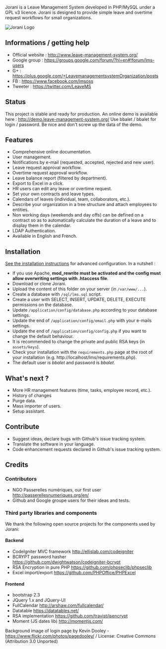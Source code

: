 Jorani is a Leave Management System developed in PHP/MySQL under a GPL v3 licence.
Jorani is designed to provide simple leave and overtime request workflows for small organizations.

![Jorani Logo](https://raw.githubusercontent.com/bbalet/jorani/master/assets/images/Jorani_Logo_horizontal-700.png)

## Informations / getting help

* Official website : http://www.leave-management-system.org/
* Google group : https://groups.google.com/forum/?hl=en#!forum/lms-users
* G+ : https://plus.google.com/+LeavemanagementsystemOrganization/posts
* FB : https://www.facebook.com/lmsoss
* Tweeter : https://twitter.com/LeaveMS

## Status

This project is stable and ready for production. An online demo is available here : http://demo.leave-management-system.org/
Use bbalet / bbalet for login / password. Be nice and don't screw up the data of the demo.

## Features

* Comprehensive online documentation.
* User management.
* Notifications by e-mail (requested, accepted, rejected and new user).
* Leave request approval workflow.
* Overtime request approval workflow.
* Leave balance report (filtered by department).
* Export to Excel in a click.
* HR users can edit any leave or overtime request.
* Set your own contracts and leave types.
* Calendars of leaves (individual, team, collaborators, etc.).
* Describe your organization in a tree structure and attach employees to entities.
* Non working days (weekends and day offs) can be defined on a contract so as to automatically calculate the duration of a leave and to display them in the calendar.
* LDAP Authentication.
* Available in English and French.

## Installation

[See the installation instructions](docs/install/README.md) for advanced configuration. In a nutshell :
* If you use Apache, **mod_rewrite must be activated and the config must allow overwriting settings with .htaccess file**.
* Download or clone Jorani.
* Upload the content of this folder on your server (in <code>/var/www/...</code>).
* Create a database with <code>/sql/lms.sql</code> script.
* Create a user with SELECT, INSERT, UPDATE, DELETE, EXECUTE permissions on the database.
* Update <code>/application/config/database.php</code> according to your database settings.
* Update the end of <code>/application/config/email.php</code> with your e-mails settings.
* Update the end of <code>/application/config/config.php</code> if you want to change the default behaviour.
* It is recommended to change the private and public RSA keys (in <code>assets/keys</code>).
* Check your installation with the <code>requirements.php</code> page at the root of your installation (e.g. http://localhost/lms/requirements.php).
* The default user is *bbalet* and password is *bbalet*.

## What's next ?

* More HR management features (time, tasks, employee record, etc.).
* History of changes
* Purge data.
* Mass importer of users.
* Setup assistant.

## Contribute

* Suggest ideas, declare bugs with Github's issue tracking system.
* Translate the software in your language.
* Code enhancement requests declared in Github's issue tracking system.

## Credits

### Contributors

* NGO Passerelles numériques, our first user http://passerellesnumeriques.org/en/
* Github and Google groupe users for their ideas and tests.

### Third party libraries and components

We thank the following open source projects for the components used by Jorani:

#### Backend

* CodeIgniter MVC framework http://ellislab.com/codeigniter
* BCRYPT password hasher https://github.com/dwightwatson/codeigniter-bcrypt
* RSA Encryption in pure PHP https://github.com/phpseclib/phpseclib
* Excel import/export https://github.com/PHPOffice/PHPExcel

#### Frontend

* bootstrap 2.3
* JQuery 1.x and JQuery-UI
* FullCalendar http://arshaw.com/fullcalendar/
* Datatable https://datatables.net/
* RSA implementation https://github.com/travist/jsencrypt
* Moment (JS dates lib) http://momentjs.com/

Background image of login page by Kevin Dooley - https://www.flickr.com/photos/pagedooley/ / License: Creative Commons (Attribution 3.0 Unported)
